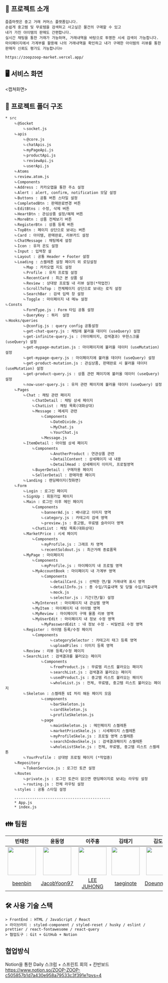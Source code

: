 ## 👀 프로젝트 소개

    줍줍마켓은 중고 거래 커머스 플랫폼입니다.
    손쉽게 중고템 및 무료템을 검색하고 사고싶은 물건의 구매할 수 있고
    내가 가진 아이템의 판매도 간편합니다.
    실시간 채팅을 통한 거래가 가능하며, 거래내역을 바탕으로 투명한 시세 검색이 가능합니다.
    마이페이지에서 가계부를 활용해 나의 거래내역을 확인하고 내가 구매한 아이템의 리뷰를 통한 판매자 신뢰도 평가도 가능합니다☺️
    
    https://zoopzoop-market.vercel.app/

## 🖥️ 서비스 화면

<캡쳐화면>


## 🌳 프로젝트 폴더 구조

    * src
    	ㄴ@Socket
            ㄴsocket.js
        ㄴapis
            ㄴ@core.js
            ㄴchatApis.js
            ㄴmyPageApi.js
            ㄴproductApi.js
            ㄴreviewApi.js
            ㄴuserApi.js	   
        ㄴAtoms
		ㄴreview.atom.js
        ㄴComponents
	    ㄴAddress : 카카오맵을 통한 주소 설정
	    ㄴAlert : alert, confirm, notification 모달 설정
	    ㄴButtons : 공통 버튼 스타일 설정
		ㄴCompletedBtn : 판매완료변경 버튼
		ㄴEditBtns : 수정, 삭제 버튼
		ㄴHeartBtn : 관심상품 설정/해제 버튼
		ㄴMoreBtn : 상품 전체보기 버튼
		ㄴRegisterBtn : 상품 등록 버튼
		ㄴTopBtn : 페이지 상단으로 보내는 버튼
	    ㄴCard : 아이템, 판매완료, 리뷰카드 설정
	    ㄴChatMessage : 채팅메세 설정
	    ㄴIcon : 유저 온도 설정
	    ㄴInput : 입력창 설
	    ㄴLayout : 공통 Header + Footer 설정	    
	    ㄴLoading : 스켈레톤 설정 페이지 외 로딩설정	    
            ㄴMap : 카카오맵 지도 설정
            ㄴProfile : 유저 프로필 설정
            ㄴRecentCard : 최근 본 상품 설
            ㄴReview : 상대방 프로필 내 리뷰 설정(*작업전)
            ㄴScrollToTop : 전체페이지 상단으로 보내는 로직 설정
            ㄴSearchBar : 검색 입력 창 설정
            ㄴToggle : 마이페이지 내 메뉴 설정
	ㄴConsts
            ㄴFormType.js : Form 타입 공통 설정
            ㄴQueryKey : 쿼리  설정    
	ㄴHooks/queries
            ㄴ@config.js : query config 공통설정
            ㄴget-chat-query.js : 채팅에 불러올 데이터 (useQuery) 설정
            ㄴget-infinite-query.js : (마이페이지, 검색결과) 무한스크롤 (useQuery) 설정
            ㄴget-mypage-mutation.js : 마이페이지에 불러올 데이터 (useMutation) 설정
            ㄴget-mypage-query.js : 마이페이지에 불러올 데이터 (useQuery) 설정
            ㄴget-product-mutation.js : 관심상품, 판매완료 시 불러올 데이터 (useMutation) 설정
            ㄴget-product-query.js : 상품 관련 페이지에 불러올 데이터 (useQuery) 설정
            ㄴnow-user-query.js : 유저 관련 페이지에 불러올 데이터 (useQuery) 설정	    
        ㄴPages
            ㄴChat : 채팅 관련 페이지
                ㄴChatDetail : 채팅 상세 페이지
                ㄴChatList : 채팅 목록(대화상대)
                ㄴMessage : 메세지 관련
                    ㄴComponents
                    	ㄴDateDivide.js
                    	ㄴMyChat.js   
                    	ㄴYourChat.js
                    ㄴMessage.js
            ㄴItemDetail : 아이템 상세 페이지	    
                ㄴComponents
                    	ㄴAnotherProduct : 연관상품 관련
                    	ㄴDetailContent : 상세페이지 내 내용
                    	ㄴDetailHead : 상세페이지 이미지, 프로필영역
                ㄴBuyerDetail : 구매자용 페이지
                ㄴSellerDetail : 판매자용 페이지
            ㄴLanding : 랜딩페이지(첫화면)
		ㄴForm 
			ㄴLogin : 로그인 페이지
			ㄴSignUp : 회원가입 페이지
            ㄴMain : 로그인 이후 메인 페이지
                ㄴComponents
                    ㄴbannerAd.js : 배너광고 이미지 영역
                    ㄴcategory.js : 카테고리 검색 영역
                    ㄴpreview.js : 중고템, 무료템 슬라이더 영역
                ㄴChatList : 채팅 목록(대화상대)
            ㄴMarketPrice : 시세 페이지
                ㄴComponents
                    ㄴmyProfile.js : 그래프 차 영역
                    ㄴrecentSoldout.js : 최근거래 종료품목
            ㄴMyPage : 마이페이지 
                ㄴComponents
                    ㄴmyProfile.js : 마이페이지 내 프로필 영역
                ㄴMyAccountBook : 마이페이지 내 가계부 영역
                    ㄴComponents
                    	ㄴdetailCard.js : 선택한 연/월 거래내역 표시 영역
                    	ㄴdetailInfo.js : 총 수입/지출내역 및 당월 수입/지출내역
                    	ㄴmock.js
                    	ㄴselector.js : 기간(연/월) 설정
                ㄴMyInterest : 마이페이지 내 관심템 영역
                ㄴMyItem : 마이페이지 내 아이템 영역
                ㄴMyReview : 마이페이지 구매 물품 리뷰 영역
                ㄴMyUserEdit : 마이페이지 내 정보 수정 영역
                    ㄴMyPasswordEdit : 내 정보 수정 - 비밀번호 수정 영역
            ㄴRegister : 아이템 등록/수정 페이지
                ㄴComponents
                    	ㄴcategorySelector : 카테고리 태그 등록 영역
                    	ㄴuploadFiles : 이미지 등록 영역
            ㄴReview : 리뷰 등록/수정 페이지			
            ㄴSearchList : 검색결과를 불러오는 페이지
                    ㄴComponents
                    	ㄴfreeProduct.js : 무료템 리스트 불러오는 페이지 
                    	ㄴsearchList.js : 검색결과 불러오는 페이지
                    	ㄴusedProduct.js : 중고템 리스트 불러오는 페이지
                    	ㄴwholeList.js : 전체, 무료템, 중고템 리스트 불러오는 페이지
            ㄴSkeleton : 스켈레톤 UI 처리 해둔 페이지 모음
                    ㄴcomponents
                    	ㄴbarSkeleton.js  
                    	ㄴcardSkeleton.js 
                    	ㄴprofileSkeleton.js 
                    ㄴpage
                    	ㄴmainSkeleton.js : 메인페이지 스켈레톤  
                    	ㄴmarketPriceSkele.js : 시세페이지 스켈레톤 
                    	ㄴmyProfileSkele.js : 프로필 영역 스켈레톤 
                    	ㄴsearchIndexSkele.js : 검색결과페이지 스켈레톤 
                    	ㄴwholeListSkele.js : 전체, 무료템, 중고템 리스트 스켈레톤 
            ㄴYourProfile : 상대방 프로필 페이지 (*작업중)
        ㄴRepository
            ㄴTokenService.js : 로그인 토큰 설정 
        ㄴRoutes
            ㄴprivate.js : 로그인 토큰이 없으면 랜딩페이지로 보내는 라우팅 설정
            ㄴrouting.js : 전체 라우팅 설정
        ㄴstyles : 공통 스타일 설정

        -------------------------------------------
        * App.js
        * index.js

## 👪 팀원

| 빈태찬 | 윤동영 | 이주홍 | 김태기 | 김도은 | 이하늘 |
|:--:|:--:|:--:|:--:|:--:|:--:|
| <img src="https://avatars.githubusercontent.com/u/77373566?v=4" width="90px"/> | <img src="https://avatars.githubusercontent.com/u/119868766?v=4" width="90px" /> | <img src="https://avatars.githubusercontent.com/u/61799492?v=4" width="90px" /> | <img src="https://avatars.githubusercontent.com/u/103398790?v=4" width="90px" /> | <img src="https://avatars.githubusercontent.com/u/112946860?v=4" width="90px" /> | <img src="https://avatars.githubusercontent.com/u/110607164?v=4" width="90px" /> |
| [beenbin](https://github.com/showme0241) | [JacobYoon97](https://github.com/JacobYoon97) | [LEE JUHONG](https://github.com/dlwnghd) | [taeginote](https://github.com/taeginote) | [Doeunnkimm](https://github.com/Doeunnkimm) | [twosky0202](https://github.com/twosky0202) |

## 🛠️ 사용 기술 스택

    > FrontEnd : HTML / JavaScript / React
    > 라이브러리 : styled-component / styled-reset / husky / eslint / prettier / react-fontawesome / react-query
    > 협업도구 : Git + GitHub + Notion


## 협업방식

Notion을 통한 Daily 스크럼 + 스프린트 회의 + 칸반보드
  https://www.notion.so/ZOOP-ZOOP-c505857b1d7a430e958a79533c3f391e?pvs=4
